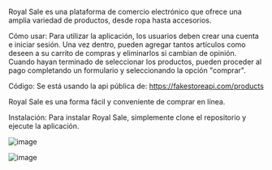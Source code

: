 Royal Sale es una plataforma de comercio electrónico que ofrece una amplia variedad de productos, desde ropa hasta accesorios.

Cómo usar: Para utilizar la aplicación, los usuarios deben crear una cuenta e iniciar sesión. Una vez dentro, pueden agregar tantos artículos como deseen a su carrito de compras y eliminarlos si cambian de opinión. Cuando hayan terminado de seleccionar los productos, pueden proceder al pago completando un formulario y seleccionando la opción "comprar".

Código: Se está usando la api pública de: https://fakestoreapi.com/products

Royal Sale es una forma fácil y conveniente de comprar en línea.

Instalación: Para instalar Royal Sale, simplemente clone el repositorio y ejecute la aplicación.

![image](https://user-images.githubusercontent.com/63792804/232925224-1dc41773-3c0d-456b-a11e-beea91146cbc.png)

![image](https://user-images.githubusercontent.com/63792804/232925305-8839e7e8-0f17-4575-b9bd-0c8897caa48f.png)


